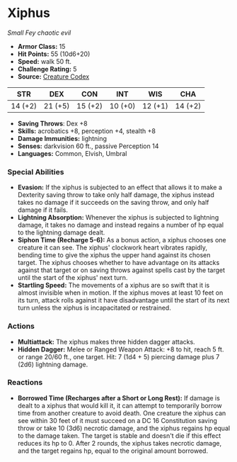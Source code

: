 # Xiphus

*Small* *Fey* *chaotic evil*

- **Armor Class:** 15
- **Hit Points:** 55 (10d6+20)
- **Speed:** walk 50 ft.
- **Challenge Rating:** 5
- **Source:** [Creature Codex](https://koboldpress.com/kpstore/product/creature-codex-for-5th-edition-dnd/)

| STR | DEX | CON | INT | WIS | CHA |
| --- | --- | --- | --- | --- | --- |
| 14 (+2) | 21 (+5) | 15 (+2) | 10 (+0) | 12 (+1) | 14 (+2) |

- **Saving Throws**: Dex +8
- **Skills:** acrobatics +8, perception +4, stealth +8
- **Damage Immunities:** lightning
- **Senses:** darkvision 60 ft., passive Perception 14
- **Languages:** Common, Elvish, Umbral
### Special Abilities
- **Evasion:** If the xiphus is subjected to an effect that allows it to make a Dexterity saving throw to take only half damage, the xiphus instead takes no damage if it succeeds on the saving throw, and only half damage if it fails.
- **Lightning Absorption:** Whenever the xiphus is subjected to lightning damage, it takes no damage and instead regains a number of hp equal to the lightning damage dealt.
- **Siphon Time (Recharge 5-6):** As a bonus action, a xiphus chooses one creature it can see. The xiphus' clockwork heart vibrates rapidly, bending time to give the xiphus the upper hand against its chosen target. The xiphus chooses whether to have advantage on its attacks against that target or on saving throws against spells cast by the target until the start of the xiphus' next turn.
- **Startling Speed:** The movements of a xiphus are so swift that it is almost invisible when in motion. If the xiphus moves at least 10 feet on its turn, attack rolls against it have disadvantage until the start of its next turn unless the xiphus is incapacitated or restrained.
### Actions
- **Multiattack:** The xiphus makes three hidden dagger attacks.
- **Hidden Dagger:** Melee or Ranged Weapon Attack: +8 to hit, reach 5 ft. or range 20/60 ft., one target. Hit: 7 (1d4 + 5) piercing damage plus 7 (2d6) lightning damage.
### Reactions
- **Borrowed Time (Recharges after a Short or Long Rest):** If damage is dealt to a xiphus that would kill it, it can attempt to temporarily borrow time from another creature to avoid death. One creature the xiphus can see within 30 feet of it must succeed on a DC 16 Constitution saving throw or take 10 (3d6) necrotic damage, and the xiphus regains hp equal to the damage taken. The target is stable and doesn't die if this effect reduces its hp to 0. After 2 rounds, the xiphus takes necrotic damage, and the target regains hp, equal to the original amount borrowed.
